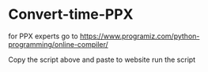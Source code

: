 # Convert-time-PPX

for PPX experts go to https://www.programiz.com/python-programming/online-compiler/

Copy the script above and paste to website
run the script
